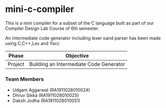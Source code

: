 # mini-c-compiler


This is a mini compiler for a subset of the C language built as part of our Compiler Design Lab Course of 6th semester.

An intermediate code generator including lexer oand parser has been made using C,C++,Lex and Yacc

| Phase     | Objective                                                                                    |
|-----------|----------------------------------------------------------------------------------------------|
| Project   | Building an Intermediate Code Generator                                                      |


### Team Members
 - Udgam Aggarwal (RA1911028010024)
 - Dhruv Sikka (RA1911028010025)
 - Daksh Jodha (RA1911028010051)
